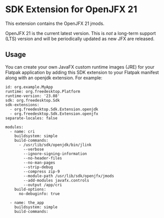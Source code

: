# SDK Extension for OpenJFX 21

This extension contains the OpenJFX 21 jmods.

OpenJFX 21 is the current latest version. This is *not* a long-term support (LTS) version and will be periodically updated as new JFX are released.

## Usage

You can create your own JavaFX custom runtime images (JRE) for your Flatpak application by adding this SDK extension to your Flatpak manifest along with an openjdk extension. For example:

```
id: org.example.MyApp
runtime: org.freedesktop.Platform
runtime-version: '23.08'
sdk: org.freedesktop.Sdk
sdk-extensions:
  - org.freedesktop.Sdk.Extension.openjdk
  - org.freedesktop.Sdk.Extension.openjfx
separate-locales: false

modules:
  - name: cri
    buildsystem: simple
    build-commands:
      - /usr/lib/sdk/openjdk/bin/jlink 
        --verbose 
        --ignore-signing-information 
        --no-header-files 
        --no-man-pages 
        --strip-debug 
        --compress zip-9 
        --module-path /usr/lib/sdk/openjfx/jmods 
        --add-modules javafx.controls
        --output /app/cri
    build-options:
      no-debuginfo: true

  - name: the_app
    buildsystem: simple
    build-commands:
```

